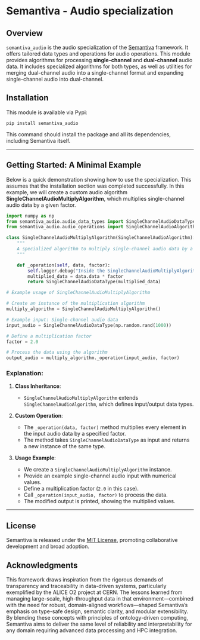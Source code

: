 # Semantiva - Audio specialization

## Overview

`semantiva_audio` is the audio specialization of the [Semantiva](https://docs.semantiva.org/) framework. It offers tailored data types and operations for
audio operations. This module provides algorithms for processing **single-channel** and **dual-channel** audio data.  It includes specialized algorithms for both types, as well as utilities for merging dual-channel audio into a single-channel format and expanding single-channel audio into dual-channel.


## Installation

This module is available via Pypi:

`pip install semantiva_audio`

This command should install the package and all its dependencies, including Semantiva itself.

---

## Getting Started: A Minimal Example

Below is a quick demonstration showing how to use the specialization.  This assumes that the installation section was completed successfully.  In this example, we will create a custom audio algorithm **SingleChannelAudioMultiplyAlgorithm**,   which multiplies single-channel audio data by a given factor.

```python
import numpy as np
from semantiva_audio.audio_data_types import SingleChannelAudioDataType
from semantiva_audio.audio_operations import SingleChannelAudioAlgorithm

class SingleChannelAudioMultiplyAlgorithm(SingleChannelAudioAlgorithm):
    """
    A specialized algorithm to multiply single-channel audio data by a given factor.
    """

    def _operation(self, data, factor):
        self.logger.debug("Inside the SingleChannelAudioMultiplyAlgorithm")
        multiplied_data = data.data * factor
        return SingleChannelAudioDataType(multiplied_data)

# Example usage of SingleChannelAudioMultiplyAlgorithm

# Create an instance of the multiplication algorithm
multiply_algorithm = SingleChannelAudioMultiplyAlgorithm()

# Example input: Single-channel audio data
input_audio = SingleChannelAudioDataType(np.random.rand(1000))

# Define a multiplication factor
factor = 2.0

# Process the data using the algorithm
output_audio = multiply_algorithm._operation(input_audio, factor)

```

### Explanation:

1. **Class Inheritance**:
   - `SingleChannelAudioMultiplyAlgorithm` extends `SingleChannelAudioAlgorithm`, which defines input/output data types.

2. **Custom Operation**:
   - The `_operation(data, factor)` method multiplies every element in the input audio data by a specified factor.
   - The method takes `SingleChannelAudioDataType` as input and returns a new instance of the same type.

3. **Usage Example**:
   - We create a `SingleChannelAudioMultiplyAlgorithm` instance.
   - Provide an example single-channel audio input with numerical values.
   - Define a multiplication factor (`2.0` in this case).
   - Call `_operation(input_audio, factor)` to process the data.
   - The modified output is printed, showing the multiplied values.

---
## License

Semantiva is released under the [MIT License](./LICENSE), promoting collaborative development and broad adoption.


## Acknowledgments

This framework draws inspiration from the rigorous demands of transparency and traceability in data-driven systems, particularly exemplified by the ALICE O2 project at CERN. The lessons learned from managing large-scale, high-throughput data in that environment—combined with the need for robust, domain-aligned workflows—shaped Semantiva’s emphasis on type-safe design, semantic clarity, and modular extensibility. By blending these concepts with principles of ontology-driven computing, Semantiva aims to deliver the same level of reliability and interpretability for any domain requiring advanced data processing and HPC integration.
